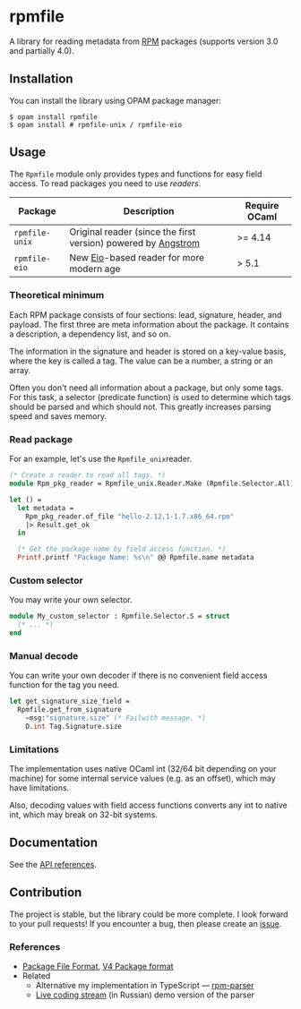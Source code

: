 # rpmfile

A library for reading metadata from [RPM] packages (supports version 3.0 and partially 4.0).

## Installation

You can install the library using OPAM package manager:

```console
$ opam install rpmfile
$ opam install # rpmfile-unix / rpmfile-eio
```

## Usage

The `Rpmfile` module only provides types and functions for easy field access. To read packages you need to use _readers_.

| Package        | Description                                                     | Require OCaml |
| -------------- | --------------------------------------------------------------- | ------------- |
| `rpmfile-unix` | Original reader (since the first version) powered by [Angstrom] | >= 4.14        |
| `rpmfile-eio`  | New [Eio]-based reader for more modern age                      | > 5.1         |

### Theoretical minimum

Each RPM package consists of four sections: lead, signature, header, and payload. The first three are meta information about the package. It contains a description, a dependency list, and so on.

The information in the signature and header is stored on a key-value basis, where the key is called a tag. The value can be a number, a string or an array.

Often you don't need all information about a package, but only some tags. For this task, a selector (predicate function) is used to determine which tags should be parsed and which should not. This greatly increases parsing speed and saves memory.

### Read package

For an example, let's use the `Rpmfile_unix`reader.

```ocaml
(* Create a reader to read all tags. *)
module Rpm_pkg_reader = Rpmfile_unix.Reader.Make (Rpmfile.Selector.All)

let () =
  let metadata =
    Rpm_pkg_reader.of_file "hello-2.12.1-1.7.x86_64.rpm"
    |> Result.get_ok
  in

  (* Get the package name by field access function. *)
  Printf.printf "Package Name: %s\n" @@ Rpmfile.name metadata
```

### Custom selector

You may write your own selector.

```ocaml
module My_custom_selector : Rpmfile.Selector.S = struct
  (* ... *)
end
```

### Manual decode

You can write your own decoder if there is no convenient field access function for the tag you need.

```ocaml
let get_signature_size_field =
  Rpmfile.get_from_signature
    ~msg:"signature.size" (* Failwith message. *)
    D.int Tag.Signature.size
```

### Limitations

The implementation uses native OCaml int (32/64 bit depending on your machine) for some internal service values (e.g. as an offset), which may have limitations.

Also, decoding values with field access functions converts any int to native int, which may break on 32-bit systems.

## Documentation

See the [API references](https://ocaml.org/p/rpmfile/latest/doc/index.html).

## Contribution

The project is stable, but the library could be more complete. I look forward to your pull requests!
If you encounter a bug, then please create an [issue](https://github.com/dx3mod/rpmfile/issues).

### References

- [Package File Format](https://refspecs.linuxbase.org/LSB_4.1.0/LSB-Core-generic/LSB-Core-generic/pkgformat.html), [V4 Package format](https://rpm-software-management.github.io/rpm/manual/format_v4.html)
- Related
  - Alternative my implementation in TypeScript &mdash; [rpm-parser](https://github.com/dx3mod/rpm-parser)
  - [Live coding stream](https://youtu.be/tsI-ZypQ9O0?si=Oghi1yv-2BRkUb7r) (in Russian) demo version of the parser

[RPM]: https://en.wikipedia.org/wiki/RPM_Package_Manager
[Angstrom]: https://github.com/inhabitedtype/angstrom
[Eio]: https://github.com/ocaml-multicore/eio

